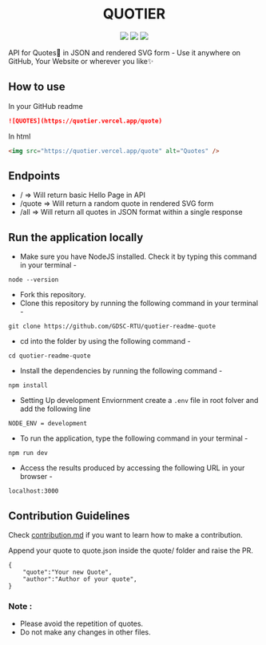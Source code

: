 <div align="center"> 
 <h1> QUOTIER </h1>
 <img src="https://img.shields.io/github/package-json/v/GDSC-RTU/quotier-readme-quotes?color=g&label=QUOTIER">
 <img src="https://img.shields.io/npm/v/npm">
 <img src="https://img.shields.io/github/languages/code-size/GDSC-RTU/quotier-readme-quotes?logo=github">
</div>

API for Quotes📑 in JSON and rendered SVG form - Use it anywhere on GitHub, Your Website or wherever you like✨

## How to use

In your GitHub readme

```markdown
![QUOTES](https://quotier.vercel.app/quote)
```

In html

```html
<img src="https://quotier.vercel.app/quote" alt="Quotes" />
```

## Endpoints

- / => Will return basic Hello Page in API
- /quote => Will return a random quote in rendered SVG form
- /all => Will return all quotes in JSON format within a single response

## Run the application locally

- Make sure you have NodeJS installed. Check it by typing this command in your terminal -

```
node --version
```

- Fork this repository.
- Clone this repository by running the following command in your terminal -

```
git clone https://github.com/GDSC-RTU/quotier-readme-quote
```

- cd into the folder by using the following command -

```
cd quotier-readme-quote
```

- Install the dependencies by running the following command -

```
npm install
```

- Setting Up development Enviornment create a `.env` file in root folver and add the following line

```
NODE_ENV = development
```

- To run the application, type the following command in your terminal -

```
npm run dev
```

- Access the results produced by accessing the following URL in your browser -

```
localhost:3000
```

## Contribution Guidelines

Check [contribution.md](Contributing.md) if you want to learn how to make a contribution.

Append your quote to quote.json inside the quote/ folder and raise the PR.

```
{
    "quote":"Your new Quote",
    "author":"Author of your quote",
}
```

### Note :

- Please avoid the repetition of quotes.
- Do not make any changes in other files.
